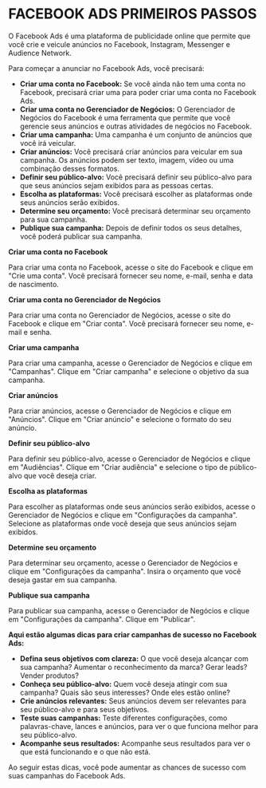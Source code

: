 # FACEBOOK ADS PRIMEIROS PASSOS
O Facebook Ads é uma plataforma de publicidade online que permite que você crie e veicule anúncios no Facebook, Instagram, Messenger e Audience Network.

Para começar a anunciar no Facebook Ads, você precisará:

* **Criar uma conta no Facebook:** Se você ainda não tem uma conta no Facebook, precisará criar uma para poder criar uma conta no Facebook Ads.
* **Criar uma conta no Gerenciador de Negócios:** O Gerenciador de Negócios do Facebook é uma ferramenta que permite que você gerencie seus anúncios e outras atividades de negócios no Facebook.
* **Criar uma campanha:** Uma campanha é um conjunto de anúncios que você irá veicular.
* **Criar anúncios:** Você precisará criar anúncios para veicular em sua campanha. Os anúncios podem ser texto, imagem, vídeo ou uma combinação desses formatos.
* **Definir seu público-alvo:** Você precisará definir seu público-alvo para que seus anúncios sejam exibidos para as pessoas certas.
* **Escolha as plataformas:** Você precisará escolher as plataformas onde seus anúncios serão exibidos.
* **Determine seu orçamento:** Você precisará determinar seu orçamento para sua campanha.
* **Publique sua campanha:** Depois de definir todos os seus detalhes, você poderá publicar sua campanha.

**Criar uma conta no Facebook**

Para criar uma conta no Facebook, acesse o site do Facebook e clique em "Crie uma conta". Você precisará fornecer seu nome, e-mail, senha e data de nascimento.

**Criar uma conta no Gerenciador de Negócios**

Para criar uma conta no Gerenciador de Negócios, acesse o site do Facebook e clique em "Criar conta". Você precisará fornecer seu nome, e-mail e senha.

**Criar uma campanha**

Para criar uma campanha, acesse o Gerenciador de Negócios e clique em "Campanhas". Clique em "Criar campanha" e selecione o objetivo da sua campanha.

**Criar anúncios**

Para criar anúncios, acesse o Gerenciador de Negócios e clique em "Anúncios". Clique em "Criar anúncio" e selecione o formato do seu anúncio.

**Definir seu público-alvo**

Para definir seu público-alvo, acesse o Gerenciador de Negócios e clique em "Audiências". Clique em "Criar audiência" e selecione o tipo de público-alvo que você deseja criar.

**Escolha as plataformas**

Para escolher as plataformas onde seus anúncios serão exibidos, acesse o Gerenciador de Negócios e clique em "Configurações da campanha". Selecione as plataformas onde você deseja que seus anúncios sejam exibidos.

**Determine seu orçamento**

Para determinar seu orçamento, acesse o Gerenciador de Negócios e clique em "Configurações da campanha". Insira o orçamento que você deseja gastar em sua campanha.

**Publique sua campanha**

Para publicar sua campanha, acesse o Gerenciador de Negócios e clique em "Configurações da campanha". Clique em "Publicar".

**Aqui estão algumas dicas para criar campanhas de sucesso no Facebook Ads:**

* **Defina seus objetivos com clareza:** O que você deseja alcançar com sua campanha? Aumentar o reconhecimento da marca? Gerar leads? Vender produtos?
* **Conheça seu público-alvo:** Quem você deseja atingir com sua campanha? Quais são seus interesses? Onde eles estão online?
* **Crie anúncios relevantes:** Seus anúncios devem ser relevantes para seu público-alvo e para seus objetivos.
* **Teste suas campanhas:** Teste diferentes configurações, como palavras-chave, lances e anúncios, para ver o que funciona melhor para seu público-alvo.
* **Acompanhe seus resultados:** Acompanhe seus resultados para ver o que está funcionando e o que não está.

Ao seguir estas dicas, você pode aumentar as chances de sucesso com suas campanhas do Facebook Ads.